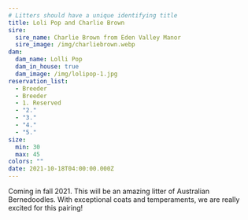 ```yaml
---
# Litters should have a unique identifying title
title: Loli Pop and Charlie Brown
sire:
  sire_name: Charlie Brown from Eden Valley Manor
  sire_image: /img/charliebrown.webp
dam:
  dam_name: Lolli Pop
  dam_in_house: true
  dam_image: /img/lolipop-1.jpg
reservation_list:
  - Breeder
  - Breeder
  - 1. Reserved
  - "2."
  - "3."
  - "4."
  - "5."
size:
  min: 30
  max: 45
colors: ""
date: 2021-10-18T04:00:00.000Z
---
```

Coming in fall 2021. This will be an amazing litter of Australian Bernedoodles. With exceptional coats and temperaments, we are really excited for this pairing!
